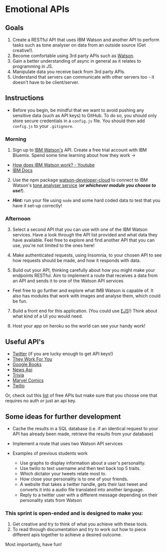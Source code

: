 # Emotional APIs

## Goals

1. Create a RESTful API that uses IBM Watson and another API to perform tasks such as tone analyser on data from an outside source (Get creative!).
2. Become comfortable using 3rd party APIs such as [Watson](https://cloud.ibm.com/developer/watson/services).
3. Gain a better understanding of async in general as it relates to programming in JS.
4. Manipulate data you receive back from 3rd party APIs.
5. Understand that servers can communicate with other servers too - it doesn't have to be client/server.

## Instructions

- Before you begin, be mindful that we want to avoid pushing any sensitive data (such as API keys) to GitHub. To do so, you should only store secure credentials in a `config.js` file. You should then add `config.js` to your `.gitignore`.

### Morning

1. Sign up to [IBM Watson's](https://console.bluemix.net/) API. Create a free trial account with IBM Bluemix. Spend some time learning about how they work -> 
- [How does IBM Watson work? - Youtube](https://www.youtube.com/watch?v=r7E1TJ1HtM0)
- [IBM Docs](https://console.bluemix.net/catalog/?search=label:lite&category=ai)

2. Use the npm package [watson-developer-cloud](https://www.npmjs.com/package/watson-developer-cloud) to connect to IBM Watson's [tone analyser service](https://console.bluemix.net/catalog/services/tone-analyzer) (_**or whichever module you choose to use!**_). 

- _**Hint:**_ run your file using `node` and some hard coded data to test that you have it set-up correctly!

### Afternoon 

3. Select a second API that you can use with one of the IBM Watson services. Have a look through the API list provided and what data they have available. Feel free to explore and find another API that you can use, you're not limited to the ones here!

4. Make authenticated requests, using Insomnia, to your chosen API to see how requests should be made, and how it responds with data.

5. Build out your API, thinking carefully about how you might make your endpoints RESTful. Aim to implement a route that receives a data from an API and sends it to one of the Watson API services

- Feel free to go further and explore what IMB Watson is capable of. It also has modules that work with images and analyse them, which could be fun.

7. Build a front end for this application. (You could use [EJS](https://ejs.co/)!) Think about what kind of a UI you would need.

8. Host your app on heroku so the world can see your handy work!

## Useful API's

- [Twitter](https://developer.twitter.com/) (if you are lucky enough to get API keys!)
- [They Work For You](https://www.theyworkforyou.com/api/)
- [Google Books](https://developers.google.com/books/docs/overview)
- [News Api](https://newsapi.org/)
- [Trivia](http://jservice.io/)
- [Marvel Comics](https://developer.marvel.com/)
- [Twilio](https://www.twilio.com/)

Or, check out this [list](https://github.com/toddmotto/public-apis) of free APIs but make sure that you choose one that requires no auth _or_ just an api key.

## Some ideas for further development

- Cache the results in a SQL database (i.e. if an identical request to your API has already been made, retrieve the results from your database)

- Implement a route that uses two Watson API services

- Examples of previous students work
  - Use graphs to display information about a user's personality.
  - Use twilio to text username and then text back top 5 traits.
  - Which dictator your tweets relate most to.
  - How close your personality is to one of your friends.
  - A website that takes a twitter handle, gets their last tweet and converts it into a audio file translated into another language.
  - Reply to a twitter user with a different message depending on their personality stats from Watson

### This sprint is open-ended and is designed to make you:

1. Get creative and try to think of what you achieve with these tools.
2. To read through documentation and try to work out how to piece different apis together to achieve a desired outcome.

Most importantly, have fun!
